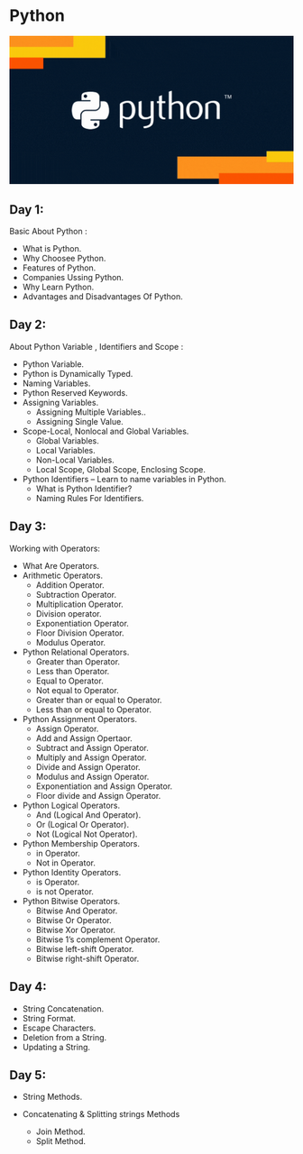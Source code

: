 # Python
![](/images/giphy.png)

## Day 1:

Basic About Python :

- What is Python.
- Why Choosee Python.
- Features of Python.
- Companies Ussing Python.
- Why Learn  Python.
- Advantages and Disadvantages Of Python.

## Day 2:

About Python Variable , Identifiers and Scope :

- Python Variable.
- Python is Dynamically Typed.
- Naming Variables.
- Python Reserved Keywords.
- Assigning Variables.
   * Assigning Multiple Variables..
   * Assigning Single Value.
- Scope-Local, Nonlocal and Global Variables.
   * Global Variables.
   * Local Variables.
   * Non-Local Variables.
   * Local Scope, Global Scope, Enclosing Scope.
- Python Identifiers – Learn to name variables in Python.
   * What is Python Identifier?
   * Naming Rules For Identifiers.

## Day 3:

Working with Operators:

- What Are Operators.
- Arithmetic Operators.
  * Addition Operator.
  * Subtraction Operator.
  * Multiplication Operator.
  * Division operator.
  * Exponentiation Operator.
  * Floor Division Operator.
  * Modulus Operator.
- Python Relational Operators. 
  * Greater than Operator.
  * Less than Operator.
  * Equal to Operator.
  * Not equal to Operator.
  * Greater than or equal to Operator.
  * Less than or equal to Operator.
- Python Assignment Operators.
  * Assign Operator.
  * Add and Assign Opertaor.
  * Subtract and Assign Operator.
  * Multiply and Assign Operator.
  * Divide and Assign Operator.
  * Modulus and Assign Operator.
  * Exponentiation and Assign Operator.
  * Floor divide and Assign Operator.
- Python Logical Operators.
  * And (Logical And Operator).
  * Or (Logical Or Operator).
  * Not (Logical Not Operator).
- Python Membership Operators.
  * in Operator.
  * Not in Operator.
- Python Identity Operators.
  * is Operator.
  * is not Operator.
- Python Bitwise Operators.
  * Bitwise And Operator.
  * Bitwise Or Operator.
  * Bitwise Xor Operator.
  * Bitwise 1’s complement Operator.
  * Bitwise left-shift Operator.
  * Bitwise right-shift Operator.

## Day 4:

- String Concatenation.
- String Format.
- Escape Characters.
- Deletion from a String.
- Updating  a String.


## Day 5:
- String Methods.

- Concatenating & Splitting strings Methods
  - Join Method.
  - Split Method.
  

